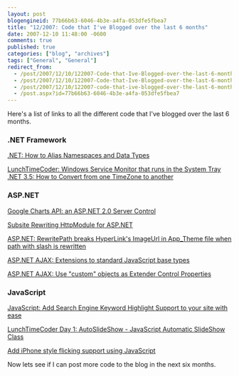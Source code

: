 ```yaml
---
layout: post
blogengineid: 77b66b63-6046-4b3e-a4fa-053dfe5fbea7
title: "12/2007: Code that I've Blogged over the last 6 months"
date: 2007-12-10 11:48:00 -0600
comments: true
published: true
categories: ["blog", "archives"]
tags: ["General", "General"]
redirect_from: 
  - /post/2007/12/10/122007-Code-that-Ive-Blogged-over-the-last-6-months.aspx
  - /post/2007/12/10/122007-Code-that-Ive-Blogged-over-the-last-6-months
  - /post/2007/12/10/122007-code-that-ive-blogged-over-the-last-6-months
  - /post.aspx?id=77b66b63-6046-4b3e-a4fa-053dfe5fbea7
---
```

<!-- more -->

Here's a list of links to all the different code that I've blogged over the last 6 months.
<H3>.NET Framework</H3>

<A href="/Blog/Post.aspx?PostID=1426">.NET: How to Alias Namespaces and Data Types</A>

<A href="/Blog/Post.aspx?PostID=1393">LunchTimeCoder: Windows Service Monitor that runs in the System Tray</A> <A href="/Blog/Post.aspx?PostID=1379">.NET 3.5: How to Convert from one TimeZone to another</A> 
<H3>ASP.NET</H3>

<A href="/Blog/Post.aspx?PostID=1429">Google Charts API: an ASP.NET 2.0 Server Control</A>

<A href="/Blog/Post.aspx?PostID=1419">Subsite Rewriting HttpModule for ASP.NET</A>

<U><FONT color=#0066cc><A href="/Blog/Post.aspx?PostID=1416">ASP.NET: RewritePath breaks HyperLink's ImageUrl in App_Theme file when path with slash is rewritten</A></FONT></U>

<A href="/Blog/Post.aspx?PostID=1396">ASP.NET AJAX: Extensions to standard JavaScript base types</A> 

<A href="/Blog/Post.aspx?PostID=1377">ASP.NET AJAX: Use "custom" objects as Extender Control Properties</A>
<H3>JavaScript</H3>

<A href="/Blog/Post.aspx?PostID=1401">JavaScript: Add Search Engine Keyword Highlight Support to your site with ease</A>

<A href="/Blog/Post.aspx?PostID=1384">LunchTimeCoder Day 1: AutoSlideShow - JavaScript Automatic SlideShow Class</A>

<A href="/Blog/Post.aspx?PostID=1380">Add iPhone style flicking support using JavaScript</A> 

Now lets see if I can post more code to the blog in the next six months.
